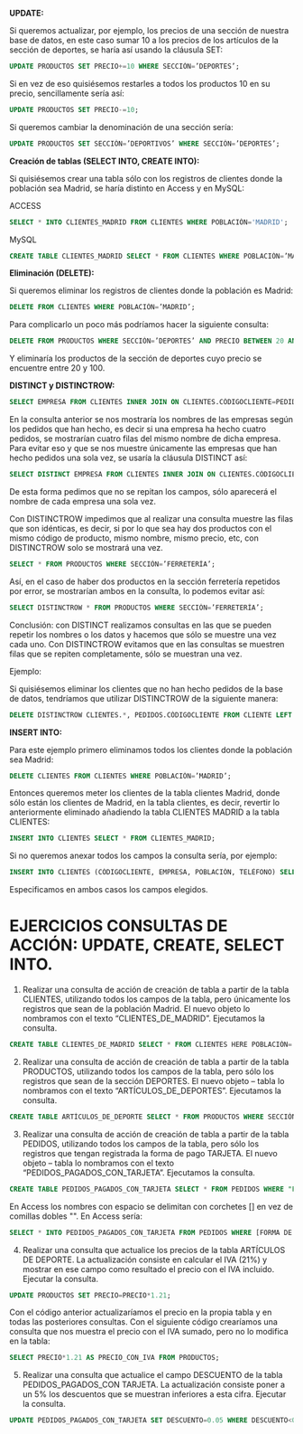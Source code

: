 **UPDATE:**

Si queremos actualizar, por ejemplo, los precios de una sección de nuestra base de datos, en este caso sumar 10 a los precios de los artículos de la sección de deportes, se haría así usando la cláusula SET:

```sql
UPDATE PRODUCTOS SET PRECIO+=10 WHERE SECCIÓN=’DEPORTES’;
```

Si en vez de eso quisiésemos restarles a todos los productos 10 en su precio, sencillamente sería así:

```sql
UPDATE PRODUCTOS SET PRECIO-=10;
```

Si queremos cambiar la denominación de una sección sería:

```sql
UPDATE PRODUCTOS SET SECCIÓN=’DEPORTIVOS’ WHERE SECCIÓN=’DEPORTES’;
```

**Creación de tablas (SELECT INTO, CREATE INTO):**

Si quisiésemos crear una tabla sólo con los registros de clientes donde la población sea Madrid, se haría distinto en Access y en MySQL:

ACCESS

```sql
SELECT * INTO CLIENTES_MADRID FROM CLIENTES WHERE POBLACIÓN='MADRID';
```

MySQL

```sql
CREATE TABLE CLIENTES_MADRID SELECT * FROM CLIENTES WHERE POBLACIÓN=’MADRID’;
```

**Eliminación (DELETE):**

Si queremos eliminar los registros de clientes donde la población es Madrid:

```sql
DELETE FROM CLIENTES WHERE POBLACIÓN=’MADRID’;
```

Para complicarlo un poco más podríamos hacer la siguiente consulta:

```sql
DELETE FROM PRODUCTOS WHERE SECCIÓN=’DEPORTES’ AND PRECIO BETWEEN 20 AND 100;
```

Y eliminaría los productos de la sección de deportes cuyo precio se encuentre entre 20 y 100.

**DISTINCT y DISTINCTROW:**

```sql
SELECT EMPRESA FROM CLIENTES INNER JOIN ON CLIENTES.CÓDIGOCLIENTE=PEDIDOS.CÓDIGOCLIENTE;
```

En la consulta anterior se nos mostraría los nombres de las empresas según los pedidos que han hecho, es decir si una empresa ha hecho cuatro pedidos, se mostrarían cuatro filas del mismo nombre de dicha empresa. Para evitar eso y que se nos muestre únicamente las empresas que han hecho pedidos una sola vez, se usaría la cláusula DISTINCT así:

```sql
SELECT DISTINCT EMPRESA FROM CLIENTES INNER JOIN ON CLIENTES.CÓDIGOCLIENTE=PEDIDOS.CÓDIGOCLIENTE;
```

De esta forma pedimos que no se repitan los campos, sólo aparecerá el nombre de cada empresa una sola vez.

Con DISTINCTROW impedimos que al realizar una consulta muestre las filas que son idénticas, es decir, si por lo que sea hay dos productos con el mismo código de producto, mismo nombre, mismo precio, etc, con DISTINCTROW solo se mostrará una vez.

```sql
SELECT * FROM PRODUCTOS WHERE SECCIÓN=’FERRETERÍA’;
```

Así, en el caso de haber dos productos en la sección ferretería repetidos por error, se mostrarían ambos en la consulta, lo podemos evitar así:

```sql
SELECT DISTINCTROW * FROM PRODUCTOS WHERE SECCIÓN=’FERRETERÍA’;
```

Conclusión: con DISTINCT realizamos consultas en las que se pueden repetir los nombres o los datos y hacemos que sólo se muestre una vez cada uno. Con DISTINCTROW evitamos que en las consultas se muestren filas que se repiten completamente, sólo se muestran una vez.

Ejemplo:

Si quisiésemos eliminar los clientes que no han hecho pedidos de la base de datos, tendríamos que utilizar DISTINCTROW de la siguiente manera:

```sql
DELETE DISTINCTROW CLIENTES.*, PEDIDOS.CÓDIGOCLIENTE FROM CLIENTE LEFT JOIN PEDIDOS ON CLIENTES.CÓDIGOCLIENTE=PEDIDOS.CÓDIGOCLIENTE WHERE PEDIDOS.CÓDIGOCLIENTE IS NULL
```

**INSERT INTO:**

Para este ejemplo primero eliminamos todos los clientes donde la población sea Madrid:

```sql
DELETE CLIENTES FROM CLIENTES WHERE POBLACIÓN=’MADRID’;
```

Entonces queremos meter los clientes de la tabla clientes Madrid, donde sólo están los clientes de Madrid, en la tabla clientes, es decir, revertir lo anteriormente eliminado añadiendo la tabla CLIENTES MADRID a la tabla CLIENTES:

```sql
INSERT INTO CLIENTES SELECT * FROM CLIENTES_MADRID;
```

Si no queremos anexar todos los campos la consulta sería, por ejemplo:

```sql
INSERT INTO CLIENTES (CÓDIGOCLIENTE, EMPRESA, POBLACIÓN, TELÉFONO) SELECT CÓDIGOCLIENTE, EMPRESA, POBLACIÓN, TELÉFONO FROM CLIENTES_MADRID;
```

Especificamos en ambos casos los campos elegidos.

# EJERCICIOS CONSULTAS DE ACCIÓN: UPDATE, CREATE, SELECT INTO.

1. Realizar una consulta de acción de creación de tabla a partir de la tabla CLIENTES, utilizando todos los campos de la tabla, pero únicamente los registros que sean de la población Madrid. El nuevo objeto lo nombramos con el texto “CLIENTES_DE_MADRID”. Ejecutamos la consulta.
```sql
CREATE TABLE CLIENTES_DE_MADRID SELECT * FROM CLIENTES HERE POBLACIÓN='MADRID';
```
2. Realizar una consulta de acción de creación de tabla a partir de la tabla PRODUCTOS, utilizando todos los campos de la tabla, pero sólo los registros que sean de la sección DEPORTES. El nuevo objeto – tabla lo nombramos con el texto “ARTÍCULOS_DE_DEPORTES”. Ejecutamos la consulta.
```sql
CREATE TABLE ARTÍCULOS_DE_DEPORTE SELECT * FROM PRODUCTOS WHERE SECCIÓN='DEPORTES';
```
3. Realizar una consulta de acción de creación de tabla a partir de la tabla PEDIDOS, utilizando todos los campos de la tabla, pero sólo los registros que tengan registrada la forma de pago TARJETA. El nuevo objeto – tabla lo nombramos con el texto “PEDIDOS_PAGADOS_CON_TARJETA”. Ejecutamos la consulta.
```sql
CREATE TABLE PEDIDOS_PAGADOS_CON_TARJETA SELECT * FROM PEDIDOS WHERE "FORMA DE PAGO"='TARJETA';
```
En Access los nombres con espacio se delimitan con corchetes [] en vez de comillas dobles "". En Access sería:
```sql
SELECT * INTO PEDIDOS_PAGADOS_CON_TARJETA FROM PEDIDOS WHERE [FORMA DE PAGO]='TARJETA';
```
4. Realizar una consulta que actualice los precios de la tabla ARTÍCULOS DE DEPORTE. La actualización consiste en calcular el IVA (21%) y mostrar en ese campo como resultado el precio con el IVA incluido. Ejecutar la consulta.
```sql
UPDATE PRODUCTOS SET PRECIO=PRECIO*1.21;
```
Con el código anterior actualizaríamos el precio en la propia tabla y en todas las posteriores consultas. Con el siguiente código crearíamos una consulta que nos muestra el precio con el IVA sumado, pero no lo modifica en la tabla:
```sql
SELECT PRECIO*1.21 AS PRECIO_CON_IVA FROM PRODUCTOS;
```
5. Realizar una consulta que actualice el campo DESCUENTO de la tabla PEDIDOS_PAGADOS_CON TARJETA. La actualización consiste poner a un 5% los descuentos que se muestran inferiores a esta cifra. Ejecutar la consulta.
```sql
UPDATE PEDIDOS_PAGADOS_CON_TARJETA SET DESCUENTO=0.05 WHERE DESCUENTO<0.05;
```
